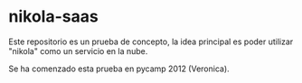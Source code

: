 nikola-saas
===========

Este repositorio es un prueba de concepto, la idea
principal es poder utilizar "nikola" como un servicio
en la nube.

Se ha comenzado esta prueba en pycamp 2012 (Veronica).
